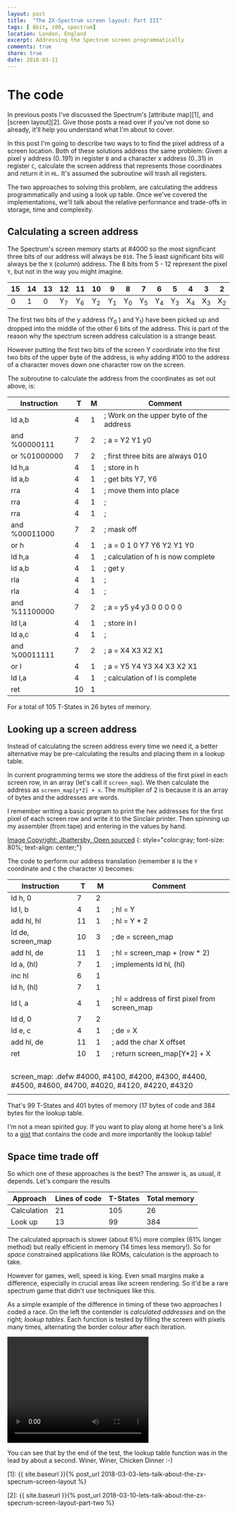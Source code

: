 ```yaml
---
layout: post
title:  "The ZX-Spectrum screen layout: Part III"
tags: [ 8bit, z80, spectrum]
location: London, England
excerpt: Addressing the Spectrum screen programmatically
comments: true
share: true
date: 2018-03-11
---
```

# The code

In previous posts I've discussed the Spectrum's [attribute map][1], and [screen layout][2]. Give those posts a read over if you've not done so already, it'll help you understand what I'm about to cover.

In this post I'm going to describe two ways to to find the pixel address of a screen location. Both of these solutions address the same problem: Given a pixel y address (0..191) in register `B` and a character x address (0..31) in  register `C`, calculate the screen address that represents those coordinates and return it in `HL`. It's assumed the subroutine will trash all registers.

The two approaches to solving this problem, are calculating the address programmatically and using a look up table. Once we've covered the implementations, we'll talk about the relative performance and trade-offs in storage, time and complexity.

## Calculating a screen address

The Spectrum's screen memory starts at #4000 so the most significant three bits of our address will always be `010`. The 5 least significant bits will always be the `X` (column) address. The 8 bits from 5 - 12 represent the pixel `Y`, but not in the way you might imagine.


<table>
<thead>
    <tr>
        <th>15</th><th>14</th><th>13</th><th>12</th><th>11</th><th>10</th><th>9</th><th>8</th><th>7</th><th>6</th><th>5 </th><th>4</th><th>3</th><th>2</th><th>1</th><th>0</th>
    </tr>
</thead>

<tbody>
    <tr>
        <td> 0 </td><td> 1 </td><td>0 </td> <td>Y<sub>7</sub> </td><td>Y<sub>6</sub></td>
        <td>Y<sub>2</sub></td><td>Y<sub>1</sub></td><td>Y<sub>0</sub></td>
        <td>Y<sub>5</sub></td><td>Y<sub>4</sub></td><td>Y<sub>3</sub></td>
        <td> X<sub>4</sub> </td><td> X<sub>3</sub> </td><td> X<sub>2</sub> </td><td> X<sub>1</sub> </td><td> X<sub>0</sub> </td>
    </tr>
</tbody>
</table>

The first two bits of the y address (Y<sub>0</sub> ) and Y<sub>1</sub>) have been picked up and dropped into the middle of the other 6 bits of the address. This is part of the reason why the spectrum screen address calculation is a strange beast. 

However putting the first two bits of the screen Y coordinate into the first two bits of the upper byte of the address, is why adding #100 to the address of a character moves down one character row on the screen.

The subroutine to calculate the address from the coordinates as set out above, is:

<table class="t-state">
<thead>
<tr>
    <th>Instruction</th> <th>T</th> <th>M</th> <th>Comment</th>
</tr>
</thead>
<tbody>
<tr><td class="t-instr">ld a,b          </td><td>4</td><td>1</td><td class="t-comment">; Work on the upper byte of the address</td></tr>
<tr><td class="t-instr">and %00000111   </td><td>7</td><td>2</td><td class="t-comment">; a = Y2 Y1 y0                         </td></tr>
<tr><td class="t-instr">or %01000000    </td><td>7</td><td>2</td><td class="t-comment">; first  three bits are always 010     </td></tr>
<tr><td class="t-instr">ld h,a          </td><td>4</td><td>1</td><td class="t-comment">; store in h                           </td></tr>
<tr><td class="t-instr">ld a,b          </td><td>4</td><td>1</td><td class="t-comment">; get bits Y7, Y6                      </td></tr>
<tr><td class="t-instr">rra             </td><td>4</td><td>1</td><td class="t-comment">; move them into place                 </td></tr>
<tr><td class="t-instr">rra             </td><td>4</td><td>1</td><td class="t-comment">;                                      </td></tr>
<tr><td class="t-instr">rra             </td><td>4</td><td>1</td><td class="t-comment">;                                      </td></tr>
<tr><td class="t-instr">and %00011000   </td><td>7</td><td>2</td><td class="t-comment">; mask off                             </td></tr>
<tr><td class="t-instr">or h            </td><td>4</td><td>1</td><td class="t-comment">;  a = 0 1 0 Y7 Y6 Y2 Y1 Y0            </td></tr>
<tr><td class="t-instr">ld h,a          </td><td>4</td><td>1</td><td class="t-comment">; calculation of h is now complete     </td></tr>
<tr><td class="t-instr">ld a,b          </td><td>4</td><td>1</td><td class="t-comment">; get y                                </td></tr>
<tr><td class="t-instr">rla             </td><td>4</td><td>1</td><td class="t-comment">;                                      </td></tr>
<tr><td class="t-instr">rla             </td><td>4</td><td>1</td><td class="t-comment">;                                      </td></tr>
<tr><td class="t-instr">and %11100000   </td><td>7</td><td>2</td><td class="t-comment">; a = y5 y4 y3 0 0 0 0 0               </td></tr>
<tr><td class="t-instr">ld l,a          </td><td>4</td><td>1</td><td class="t-comment">; store in l                           </td></tr>
<tr><td class="t-instr">ld a,c          </td><td>4</td><td>1</td><td class="t-comment">;                                      </td></tr>
<tr><td class="t-instr">and %00011111   </td><td>7</td><td>2</td><td class="t-comment">; a = X4 X3 X2 X1                      </td></tr>
<tr><td class="t-instr">or l            </td><td>4</td><td>1</td><td class="t-comment">; a =  Y5 Y4 Y3 X4 X3 X2 X1            </td></tr>
<tr><td class="t-instr">ld l,a          </td><td>4</td><td>1</td><td class="t-comment">; calculation of l is complete         </td></tr>
<tr><td class="t-instr">ret             </td><td>10</td><td>1</td><td class="t-comment">                                       </td></tr>
</tbody>
</table>


For a total of 105 T-States in 26 bytes of memory.

## Looking up a screen address

Instead of calculating the screen address every time we need it, a better alternative may be pre-calculating the results and placing them in a lookup table. 

In current programming terms we store the address of the first pixel in each screen row, in an array (let's call it `screen_map`). We then calculate the  address as `screen_map[y*2] + x`. The multiplier of 2 is because it is an array of bytes and the addresses are words.

I remember writing a basic program to print the hex addresses for the first pixel of each screen row and write it to the Sinclair printer. Then spinning up my assembler (from tape) and entering in the values by hand.

<div class="dbImg zoom50 centeredImg" data-src="2018-03-11-lets-talk-about-the-zx-specrum-screen-layout-part-three/sinclair_printer.jpg" title="Sinclair printer" ></div>

[Image Copyright:  Jbattersby. Open sourced][3]
{: style="color:gray; font-size: 80%; text-align: center;"}

The code to perform our address translation (remember `B` is the `Y` coordinate and `C` the character `X`) becomes:


<table class="t-state">
<thead>
<tr>
    <th>Instruction</th> <th>T</th> <th>M</th> <th>Comment</th>
</tr>
</thead>
<tbody>
<tr><td class="t-instr"> ld  h, 0     </td><td> 7 </td><td> 2 </td><td class="t-comment">  </td></tr>
<tr><td class="t-instr"> ld  l, b     </td><td> 4 </td><td> 1 </td><td class="t-comment">  ; hl = Y</td></tr>
<tr><td class="t-instr"> add hl, hl   </td><td> 11 </td><td> 1 </td><td class="t-comment">  ; hl = Y * 2 </td></tr>
<tr><td class="t-instr"> ld  de, screen_map  </td><td> 10 </td><td> 3 </td><td class="t-comment">  ; de = screen_map </td></tr>
<tr><td class="t-instr"> add hl, de   </td><td> 11 </td><td> 1 </td><td class="t-comment"> ; hl = screen_map + (row * 2) </td></tr>
<tr><td class="t-instr"> ld  a, (hl)  </td><td> 7 </td><td> 1 </td><td class="t-comment"> ; implements ld hl, (hl)  </td> </tr>
<tr><td class="t-instr"> inc hl       </td><td> 6 </td><td> 1 </td><td class="t-comment">  </td></tr>
<tr><td class="t-instr"> ld  h, (hl)  </td><td> 7 </td><td> 1 </td><td class="t-comment">  </td></tr>
<tr><td class="t-instr"> ld  l, a     </td><td> 4 </td><td> 1 </td><td class="t-comment"> ; hl = address of first pixel  from screen_map </td></tr>
<tr><td class="t-instr"> ld  d, 0     </td><td> 7 </td><td> 2 </td><td class="t-comment">  </td></tr>
<tr><td class="t-instr"> ld  e, c     </td><td> 4 </td><td> 1 </td><td class="t-comment"> ; de = X </td></tr>
<tr><td class="t-instr"> add hl, de   </td><td> 11 </td><td> 1 </td><td class="t-comment">  ; add the char X offset  </td></tr>
<tr><td class="t-instr"> ret          </td><td> 10 </td><td> 1 </td><td class="t-comment">  ; return screen_map[Y*2] + X </td></tr>

<tr><td class="t-instr" colspan = "4"> &nbsp; </td></tr>
<tr><td class="t-instr" colspan = "4"> screen_map:  .defw #4000, #4100, #4200,  #4300, #4400, #4500, #4600,  #4700, #4020, #4120, #4220,  #4320  </td></tr>
<tr><td class="t-instr" colspan = "4">   </td></tr>

</tbody>
</table>

That's 99 T-States and 401 bytes of memory (17  bytes of code and 384 bytes for the lookup table.

I'm not a mean spirited guy. If you want to play along at home here's a link to a [gist][4] that contains the code and more importantly
the lookup table!


## Space time trade off

So which one of these approaches is the best? The answer is, as usual, it depends. Let's compare the results

|Approach|Lines of code|T-States|Total memory|
|--|--|--|--|
|Calculation|21|105|26|
|Look up|13|99|384|

The calculated approach is slower (about 6%) more complex (61% longer method) but really efficient in memory (14 times less memory!). So for _space_ constrained applications like ROMs, calculation is the approach to take.

However for games, well, speed is king. Even small margins make a difference, especially in crucial areas like screen rendering. So it'd be a rare spectrum game that didn't use techniques like this.

As a simple example of the difference in timing of these two approaches I coded a race. On the left the contender is _calculated addresses_ and on the right; _lookup tables_. Each function is tested by filling the screen with pixels many times, alternating the border colour after each iteration.


<video class="centeredImg" src="../images/2018-03-11-lets-talk-about-the-zx-specrum-screen-layout-part-three/side-by-side.mp4"  width="320" height="240" controls preload></video>

You can see that by the end of the test, the lookup table function was in the lead by about a second. Winer, Winer, Chicken Dinner :-)




[1]: {{ site.baseurl }}{% post_url 2018-03-03-lets-talk-about-the-zx-specrum-screen-layout %}

[2]: {{ site.baseurl }}{% post_url 2018-03-10-lets-talk-about-the-zx-specrum-screen-layout-part-two %}

[3]: https://en.wikipedia.org/wiki/ZX_Printer#/media/File:Sinclair.zx.thermal.printer.jpg

[4]: https://gist.github.com/davidblackuk/7b5e71a3c226bf9fe93e715002667e67